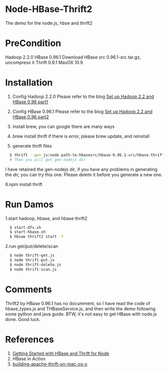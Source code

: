 Node-HBase-Thrift2
==================

The demo for the node.js, hbse and thrift2

PreCondition
======
Hadoop 2.2.0
HBase 0.96.1
Download HBase src 0.96.1-src.tar.gz, uncompress it
Thrift 0.9.1
MaxOX 10.9

Installation
=====
1. Config Hadoop 2.2.0
Please refer to the blog [Set up Hadoop 2.2 and HBase 0.96 part1](http://www.cyanny.com/2014/02/06/set-hadoop-hbase-part1/)

2. Config HBase 0.96.1
Please refer to the blog [Set up Hadoop 2.2 and HBase 0.96 part2](http://www.cyanny.com/2014/02/06/set-hadoop-hbase-part2/)

3. Install brew, you can google there are many ways

4. brew install thrift
if there is error, please brew update, and reinstall

5. generate thrift files

```sh
  $ thrift --gen js:node path-to-hbasesrc/hbase-0.96.1-src/hbase-thrift/src/main/resources/org/apache/hadoop/hbase/thrift2/Hbase.thrift
  # Then you will get gen-nodejs dir
```
I have retained the gen-nodejs dir, if you have any problems in generating the dir, you can try this one.
Please delete it before you generate a new one.

6.npm install thrift


Run Damos
====
1.start hadoop, hbase, and hbase thrift2
```sh
  $ start-dfs.sh
  $ start-hbase.sh
  $ hbsae thrift2 start -f
```
2.run get/put/delete/scan
```sh
  $ node thrift-get.js
  $ node thrift-put.js
  $ node thrift-delete.js
  $ node thrift-scan.js
```

Comments
======
Thrift2 by HBase 0.96.1 has no documment, so I have read the code of hbase_types.js and THBaseService.js, and then write the demo following some python and java guide.
BTW, it's not easy to get HBase with node.js done.
Good luck.

References
====
1. [Getting Started with HBase and Thrift for Node](http://dailyjs.com/2013/07/04/hbase/)
2. HBase in Action
3. [building-apache-thrift-on-mac-os-x](http://blog.evernote.com/tech/2012/12/20/building-apache-thrift-on-mac-os-x/)




